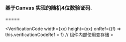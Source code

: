 ### 基于Canvas 实现的随机4位数验证码.

=====

   <VerificationCode 
      width={xx}
      height={xx}
      onRef={(f) => this.verificationCodeRef = f} // 组件内部使用变存储
    >